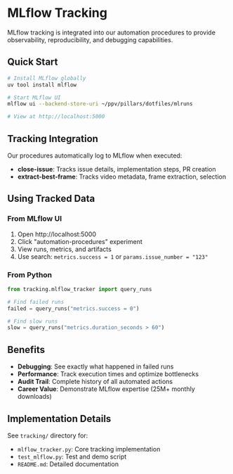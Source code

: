 # MLflow Tracking

MLflow tracking is integrated into our automation procedures to provide observability, reproducibility, and debugging capabilities.

## Quick Start

```bash
# Install MLflow globally
uv tool install mlflow

# Start MLflow UI
mlflow ui --backend-store-uri ~/ppv/pillars/dotfiles/mlruns

# View at http://localhost:5000
```

## Tracking Integration

Our procedures automatically log to MLflow when executed:

- **close-issue**: Tracks issue details, implementation steps, PR creation
- **extract-best-frame**: Tracks video metadata, frame extraction, selection

## Using Tracked Data

### From MLflow UI

1. Open http://localhost:5000
2. Click "automation-procedures" experiment
3. View runs, metrics, and artifacts
4. Use search: `metrics.success = 1` or `params.issue_number = "123"`

### From Python

```python
from tracking.mlflow_tracker import query_runs

# Find failed runs
failed = query_runs("metrics.success = 0")

# Find slow runs
slow = query_runs("metrics.duration_seconds > 60")
```

## Benefits

- **Debugging**: See exactly what happened in failed runs
- **Performance**: Track execution times and optimize bottlenecks
- **Audit Trail**: Complete history of all automated actions
- **Career Value**: Demonstrate MLflow expertise (25M+ monthly downloads)

## Implementation Details

See `tracking/` directory for:
- `mlflow_tracker.py`: Core tracking implementation
- `test_mlflow.py`: Test and demo script
- `README.md`: Detailed documentation
